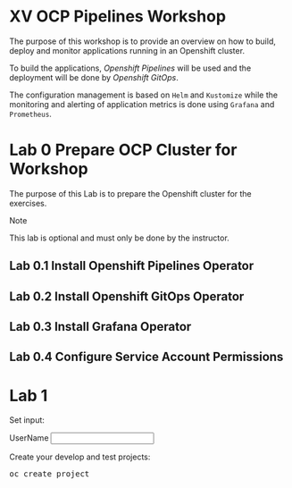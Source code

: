 <style>
.code-block {
    background-color: grey
  }
</style>

# XV OCP Pipelines Workshop

The purpose of this workshop is to provide an overview on how to build, deploy and monitor applications running in an Openshift cluster.

To build the applications, *Openshift Pipelines* will be used and the deployment will be done by *Openshift GitOps*.

The configuration management is based on `Helm` and `Kustomize` while the monitoring and alerting of application metrics is done using `Grafana` and `Prometheus`.

# Lab 0 Prepare OCP Cluster for Workshop

The purpose of this Lab is to prepare the Openshift cluster for the exercises.

> [!NOTE]
> This lab is optional and must only be done by the instructor.

## Lab 0.1 Install Openshift Pipelines Operator

## Lab 0.2 Install Openshift GitOps Operator

## Lab 0.3 Install Grafana Operator

## Lab 0.4 Configure Service Account Permissions

# Lab 1

Set input:

UserName <input type="text" id="name" name="name" onChange="window.location.reload()"/>

<script>
  var username= document.getElementById("name").value

  if (username == "") {
    username = "user"
  }

  var devNamespace = username + "_development"

</script>

Create your develop and test projects:

<div class="highlight"><pre>oc create project <script>document.write(devNamespace)</script></pre>
</div>

